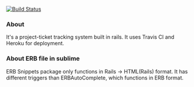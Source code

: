 [![Build Status](https://travis-ci.org/Xiaohong-Deng/ticketee.png?branch=master)](https://travis-ci.org/Xiaohong-Deng/ticketee)

### About
It's a project-ticket tracking system built in rails. It uses Travis CI and Heroku for deployment.

### About ERB file in sublime

ERB Snippets package only functions in Rails -> HTML(Rails) format. It has different triggers than ERBAutoComplete, which functions in ERB format.
